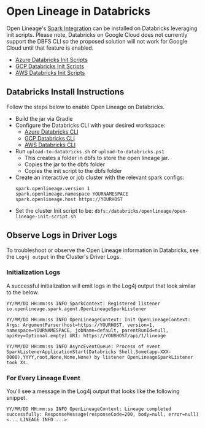 # Open Lineage in Databricks

Open Lineage's [Spark Integration](../README.md) can be installed on Databricks leveraging init scripts. Please note, Databricks on Google Cloud does not currently support the DBFS CLI so the proposed solution will not work for Google Cloud until that feature is enabled. 

* [Azure Databricks Init Scripts](https://docs.microsoft.com/en-us/azure/databricks/clusters/init-scripts)
* [GCP Databricks Init Scripts](https://docs.gcp.databricks.com/clusters/init-scripts.html)
* [AWS Databricks Init Scripts](https://docs.databricks.com/clusters/init-scripts.html)

## Databricks Install Instructions

Follow the steps below to enable Open Lineage on Databricks.

* Build the jar via Gradle
* Configure the Databricks CLI with your desired workspace:
    * [Azure Databricks CLI](https://docs.microsoft.com/en-us/azure/databricks/dev-tools/cli/)
    * [GCP Databricks CLI](https://docs.gcp.databricks.com/dev-tools/cli/index.html)
    * [AWS Databricks CLI](https://docs.databricks.com/dev-tools/cli/index.html)
* Run `upload-to-databricks.sh` or `upload-to-databricks.ps1`
    * This creates a folder in dbfs to store the open lineage jar.
    * Copies the jar to the dbfs folder
    * Copies the init script to the dbfs folder
* Create an interactive or job cluster with the relevant spark configs:
    ```
    spark.openlineage.version 1
    spark.openlineage.namespace YOURNAMESPACE
    spark.openlineage.host https://YOURHOST
    ```
* Set the cluster Init script to be: `dbfs:/databricks/openlineage/open-lineage-init-script.sh`

## Observe Logs in Driver Logs

To troubleshoot or observe the Open Lineage information in Databricks, see the `Log4j output` in the Cluster's Driver Logs.

### Initialization Logs

A successful initialization will emit logs in the Log4j output that look similar to the below.

```
YY/MM/DD HH:mm:ss INFO SparkContext: Registered listener io.openlineage.spark.agent.OpenLineageSparkListener

YY/MM/DD HH:mm:ss INFO OpenLineageContext: Init OpenLineageContext: Args: ArgumentParser(host=https://YOURHOST, version=1, namespace=YOURNAMESPACE, jobName=default, parentRunId=null, apiKey=Optional.empty) URI: https://YOURHOST/api/1/lineage

YY/MM/DD HH:mm:ss INFO AsyncEventQueue: Process of event SparkListenerApplicationStart(Databricks Shell,Some(app-XXX-0000),YYYY,root,None,None,None) by listener OpenLineageSparkListener took Xs.
```

### For Every Lineage Event

You'll see a message in the Log4j output that looks like the following snippet.

```
YY/MM/DD HH:mm:ss INFO OpenLineageContext: Lineage completed successfully: ResponseMessage(responseCode=200, body=null, error=null) <... LINEAGE INFO ...>
```

